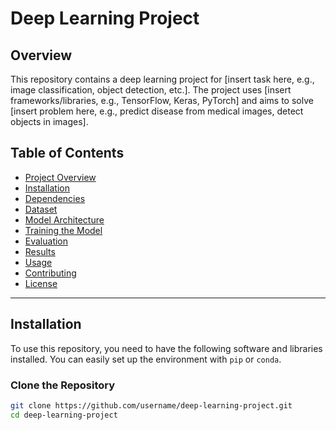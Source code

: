 # Deep Learning Project

## Overview

This repository contains a deep learning project for [insert task here, e.g., image classification, object detection, etc.]. The project uses [insert frameworks/libraries, e.g., TensorFlow, Keras, PyTorch] and aims to solve [insert problem here, e.g., predict disease from medical images, detect objects in images].

## Table of Contents
- [Project Overview](#overview)
- [Installation](#installation)
- [Dependencies](#dependencies)
- [Dataset](#dataset)
- [Model Architecture](#model-architecture)
- [Training the Model](#training-the-model)
- [Evaluation](#evaluation)
- [Results](#results)
- [Usage](#usage)
- [Contributing](#contributing)
- [License](#license)

---

## Installation

To use this repository, you need to have the following software and libraries installed. You can easily set up the environment with `pip` or `conda`.

### Clone the Repository

```bash
git clone https://github.com/username/deep-learning-project.git
cd deep-learning-project
